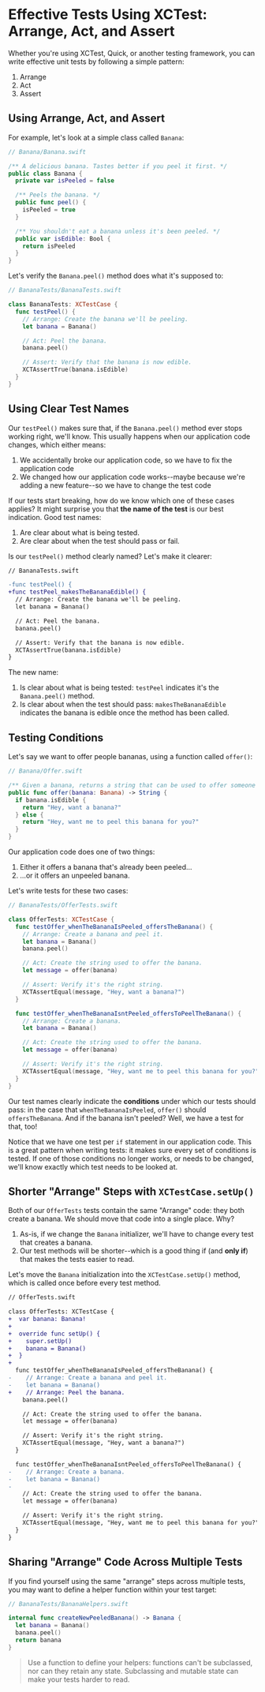 # Effective Tests Using XCTest: Arrange, Act, and Assert

Whether you're using XCTest, Quick, or another testing framework, you can write
effective unit tests by following a simple pattern:

1. Arrange
2. Act
3. Assert

## Using Arrange, Act, and Assert

For example, let's look at a simple class called `Banana`:

```swift
// Banana/Banana.swift

/** A delicious banana. Tastes better if you peel it first. */
public class Banana {
  private var isPeeled = false

  /** Peels the banana. */
  public func peel() {
    isPeeled = true
  }

  /** You shouldn't eat a banana unless it's been peeled. */
  public var isEdible: Bool {
    return isPeeled
  }
}
```

Let's verify the `Banana.peel()` method does what it's supposed to:

```swift
// BananaTests/BananaTests.swift

class BananaTests: XCTestCase {
  func testPeel() {
    // Arrange: Create the banana we'll be peeling.
    let banana = Banana()

    // Act: Peel the banana.
    banana.peel()

    // Assert: Verify that the banana is now edible.
    XCTAssertTrue(banana.isEdible)
  }
}
```

## Using Clear Test Names

Our `testPeel()` makes sure that, if the `Banana.peel()` method ever
stops working right, we'll know. This usually happens when our application
code changes, which either means:

1. We accidentally broke our application code, so we have to fix the application code
2. We changed how our application code works--maybe because we're adding a new
   feature--so we have to change the test code

If our tests start breaking, how do we know which one of these cases applies? It might
surprise you that **the name of the test** is our best indication. Good test names:

1. Are clear about what is being tested.
2. Are clear about when the test should pass or fail.

Is our `testPeel()` method clearly named? Let's make it clearer:

```diff
// BananaTests.swift

-func testPeel() {
+func testPeel_makesTheBananaEdible() {
  // Arrange: Create the banana we'll be peeling.
  let banana = Banana()

  // Act: Peel the banana.
  banana.peel()

  // Assert: Verify that the banana is now edible.
  XCTAssertTrue(banana.isEdible)
}
```

The new name:

1. Is clear about what is being tested: `testPeel` indicates it's the `Banana.peel()` method.
2. Is clear about when the test should pass: `makesTheBananaEdible` indicates the
   banana is edible once the method has been called.

## Testing Conditions

Let's say we want to offer people bananas, using a function called `offer()`:

```swift
// Banana/Offer.swift

/** Given a banana, returns a string that can be used to offer someone the banana. */
public func offer(banana: Banana) -> String {
  if banana.isEdible {
    return "Hey, want a banana?"
  } else {
    return "Hey, want me to peel this banana for you?"
  }
}
```

Our application code does one of two things:

1. Either it offers a banana that's already been peeled...
2. ...or it offers an unpeeled banana.

Let's write tests for these two cases:

```swift
// BananaTests/OfferTests.swift

class OfferTests: XCTestCase {
  func testOffer_whenTheBananaIsPeeled_offersTheBanana() {
    // Arrange: Create a banana and peel it.
    let banana = Banana()
    banana.peel()

    // Act: Create the string used to offer the banana.
    let message = offer(banana)

    // Assert: Verify it's the right string.
    XCTAssertEqual(message, "Hey, want a banana?")
  }

  func testOffer_whenTheBananaIsntPeeled_offersToPeelTheBanana() {
    // Arrange: Create a banana.
    let banana = Banana()

    // Act: Create the string used to offer the banana.
    let message = offer(banana)

    // Assert: Verify it's the right string.
    XCTAssertEqual(message, "Hey, want me to peel this banana for you?")
  }
}
```

Our test names clearly indicate the **conditions** under which our tests should pass:
in the case that `whenTheBananaIsPeeled`, `offer()` should `offersTheBanana`. And if
the banana isn't peeled? Well, we have a test for that, too!

Notice that we have one test per `if` statement in our application code.
This is a great pattern when writing tests: it makes sure every set of conditions
is tested. If one of those conditions no longer works, or needs to be changed, we'll know
exactly which test needs to be looked at.

## Shorter "Arrange" Steps with `XCTestCase.setUp()`

Both of our `OfferTests` tests contain the same "Arrange" code: they both
create a banana. We should move that code into a single place. Why?

1. As-is, if we change the `Banana` initializer, we'll have to change every test that creates a banana.
2. Our test methods will be shorter--which is a good thing if (and **only if**) that makes
   the tests easier to read.

Let's move the `Banana` initialization into the `XCTestCase.setUp()` method, which is called
once before every test method.

```diff
// OfferTests.swift

class OfferTests: XCTestCase {
+  var banana: Banana!
+
+  override func setUp() {
+    super.setUp()
+    banana = Banana()
+  }
+
  func testOffer_whenTheBananaIsPeeled_offersTheBanana() {
-    // Arrange: Create a banana and peel it.
-    let banana = Banana()
+    // Arrange: Peel the banana.
    banana.peel()

    // Act: Create the string used to offer the banana.
    let message = offer(banana)

    // Assert: Verify it's the right string.
    XCTAssertEqual(message, "Hey, want a banana?")
  }

  func testOffer_whenTheBananaIsntPeeled_offersToPeelTheBanana() {
-    // Arrange: Create a banana.
-    let banana = Banana()
-
    // Act: Create the string used to offer the banana.
    let message = offer(banana)

    // Assert: Verify it's the right string.
    XCTAssertEqual(message, "Hey, want me to peel this banana for you?")
  }
}
```

## Sharing "Arrange" Code Across Multiple Tests

If you find yourself using the same "arrange" steps across multiple tests,
you may want to define a helper function within your test target:

```swift
// BananaTests/BananaHelpers.swift

internal func createNewPeeledBanana() -> Banana {
  let banana = Banana()
  banana.peel()
  return banana
}
```

> Use a function to define your helpers: functions can't be subclassed, nor
  can they retain any state. Subclassing and mutable state can make your tests
  harder to read.